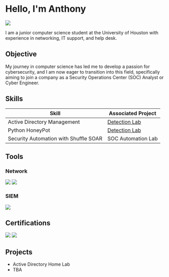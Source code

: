 # Hello, I'm Anthony 
<a href="https://www.linkedin.com/in/anthony-morka/"><img src="https://img.shields.io/badge/-LinkedIn-0072b1?&style=for-the-badge&logo=linkedin&logoColor=white" /></a>



I am a junior computer science student at the University of Houston with experience in networking, IT support, and help desk.

## Objective


My journey in computer science has led me to develop a passion for cybersecurity, and I am now eager to transition into this field, specifically aiming to join a company as a Security Operations Center (SOC) Analyst or Cyber Engineer.

## Skills

| Skill                                         | Associated Project         |
|-----------------------------------------------|----------------------------|
| Active Directory Management          | <a href="https://google.com">Detection Lab</a>|
| Python HoneyPot | <a href="https://google.com">Detection Lab</a>|
| Security Automation with Shuffle SOAR         | SOC Automation Lab|


## Tools

### Network
<div>
    <img src="https://img.shields.io/badge/-Wireshark-1679A7?&style=for-the-badge&logo=Wireshark&logoColor=white" />
    <img src="https://img.shields.io/badge/-NetAlly-00A94F?&style=for-the-badge&logo=NetAlly&logoColor=white" />
</div>


### SIEM
<div>
    <img src="https://img.shields.io/badge/-Splunk-000000?&style=for-the-badge&logo=Splunk&logoColor=white" />
</div>

## Certifications

<div>
<img src="https://img.shields.io/badge/-AWS%20Certified%20Cloud%20Practitioner-232F3E?&style=for-the-badge&logo=Amazon-AWS&logoColor=white" />
<img src="https://img.shields.io/badge/-Google%20Cybersecurity%20Certificate-4285F4?&style=for-the-badge&logo=Google&logoColor=white" />

</div>

## Projects
- Active Directory Home Lab
- TBA
